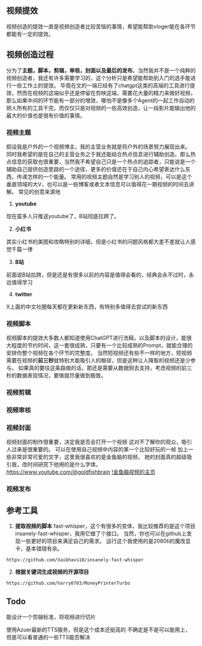 ## 视频提效
视频创造的提效一直是视频创造者比较苦恼的事情，希望能帮助vloger能在各环节都能有一定的提效。
## 视频创造过程
分为了**主题，脚本，剪辑，审核，封面以及最后的发布**。当然我并不是一个纯粹的视频创造者，我还有许多需要学习的，这个分析只是希望能帮助到入门的选手能进行一些工作上的提效。
毕竟在文的一端已经有了chatgpt这类的高端的工具进行提效，然而在视频的这端似乎还是停留在剪映这端，需要花大量的精力来做好视频，那么如果中间的环节能有一部分的增效，哪怕不是像多个Agent的一起工作自动的把人所有的工具干完，而仅仅只是对视频的一些高效创造，让一段影片能输出他的最大的价值也是很有价值的事情。

### 视频主题
假设我是户外的一个视频博主，我的主营业务就是将户外的场景努力展现出来。
同时我希望的是在自己的主营业务之于我还能结合热点信息进行辅助创造。那么热点信息的获取也很重要，当然我不希望自己只是一个热点的追踪者，只能说是一个辅助自己提供创造思路的一个途径，更多的价值还在于自己内心希望表达什么东西，传递怎样的一个能量。
常用的视频主题自然是学习别人的视频，可以是这个垂直领域的大V，也可以是一些博客或者文本信息可以值得花一期视频的时间去讲解。
常见的创意来源地

1. **youtube**

现在蛮多人只推送youtube了，B站彻底拉跨了。

2. **小红书**

其实小红书的美图和攻略特别的详细，但是小红书的问题风格都大差不差就让人感觉千篇一律

3. **B站**

前面说B站拉跨，但是还是有很多以前的内容是值得会看的，经典会永不过时，永远值得学习

4. **twitter**

X上面的中文社圈每天都在更新新东西，有特别多值得去尝试的新东西

### 视频脚本
视频脚本的提效大多数人都知道使用ChatGPT进行洗稿，以及脚本的设计，能很大程度的节约时间，这一套很成熟，只要有一个比较成熟的Prompt，就能合理的安排你整个视频在各个环节的完整度。
当然短视频还有些不一样的地方，短视频需要在视频的**前三秒**就特别大能吸引人的眼球，但是这种让人降智的视频还是少参与。
如果真的要往这条路做的话，那还是需要从数据侧去支持，考虑视频的前三秒的数据表现情况，要做就尽量做到极致。
### 视频剪辑
### 视频审核
### 视频封面
视频封面的制作很重要，决定我是否会打开一个视频
这对不了解你的观众，吸引人过来是很重要的。
可以在使用自己视频中内容的某一个比较好玩的一帧
加上一些非常非常可爱的文字，这里我很喜欢的是金鱼脑的视频，
她的封面真的超级吸引我，改时间研究下他用的是什么字体。
https://www.youtube.com/@goldfishbrain
[!金鱼脑视频的主页](https://chandlergis.top/file/a23fe3ce2c190f8736b46.png)
### 视频发布
## 参考工具
1. **提取视频的脚本**
fast-whisper，这个有很多的变体，我比较推荐的是这个项目insanely-fast-whisper，我用它做了个接口。
当然，你也可以在github上发现一些更好的项目来满足自己的需求。
运行这个我使用的是2080ti的魔改显卡，基本错错有余。
```
https://github.com/Vaibhavs10/insanely-fast-whisper
```
2. **根据关键词生成视频的开源项目**
```
https://github.com/harry0703/MoneyPrinterTurbo
```
## Todo

能设计一个剪辑标准，将视频进行切片

使用Azuer最新的TTS服务，但是这个成本还挺高的
不确定是不是可以能用上，但是可以看普通的一些TTS能否解决

